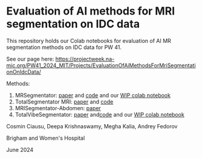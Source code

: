 # Evaluation of AI methods for MRI segmentation on IDC data

This repository holds our Colab notebooks for evaluation of AI MR segmentation methods on IDC data for PW 41. 

See our page here: https://projectweek.na-mic.org/PW41_2024_MIT/Projects/EvaluationOfAiMethodsForMriSegmentationOnIdcData/

Methods: 
1. MRSegmentator: [paper](https://arxiv.org/pdf/2405.06463) and [code](https://github.com/hhaentze/MRSegmentator) and our [WIP colab notebook](https://github.com/deepakri201/mr_seg/blob/main/MRSegmentator_on_IDC_data_installing_python3_11_env.ipynb)
2. TotalSegmentator MRI: [paper](https://arxiv.org/pdf/2405.19492) and [code](https://github.com/wasserth/TotalSegmentator)
3. MRISegmentator-Abdomen: [paper](https://arxiv.org/pdf/2405.05944)
4. TotalVibeSegmentator: [paper](https://arxiv.org/pdf/2406.00125) and[code](https://github.com/robert-graf/TotalVibeSegmentator) and our [WIP colab notebook](https://github.com/deepakri201/mr_seg/blob/main/TotalVibeSegmentator_on_IDC_data.ipynb)

Cosmin Ciausu, Deepa Krishnaswamy, Megha Kalia, Andrey Fedorov

Brigham and Women's Hospital 

June 2024 

